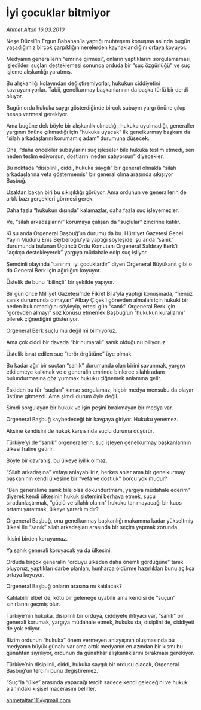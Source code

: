 # İyi çocuklar bitmiyor

*Ahmet Altan 16.03.2010*

<div class="yazi"><p>Neşe Düzel’in Ergun Babahan’la yaptığı muhteşem konuşma aslında bugün yaşadığımız birçok çarpıklığın nerelerden kaynaklandığını ortaya koyuyor.</p>
<p>Medyanın generallerin “emrine girmesi”, onların yaptıklarını sorgulamaması, işledikleri suçları desteklemesi sonunda orduda bir “suç özgürlüğü” ve suç işleme alışkanlığı yaratmış.</p>
<p>Bu alışkanlığı kolayından değiştiremiyorlar, hukukun ciddiyetini kavrayamıyorlar. Tabii, genelkurmay başkanlarının da başka türlü bir derdi oluyor.</p>
<p>Bugün ordu hukuka saygı gösterdiğinde birçok subayın yargı önüne çıkıp hesap vermesi gerekiyor.</p>
<p>Ama bugüne dek böyle bir alışkanlık olmadığı, hukuka uyulmadığı, generaller yargının önüne çıkmadığı için “hukuka uyacak” ilk genelkurmay başkanı da “silah arkadaşlarını korumamış adam” durumuna düşecek.</p>
<p>Ona, “daha öncekiler subaylarını suç işleseler bile hukuka teslim etmedi, sen neden teslim ediyorsun, dostlarını neden satıyorsun” diyecekler.</p>
<p>Bu noktada “disiplinli, ciddi, hukuka saygılı” bir general olmakla “silah arkadaşlarına vefa göstermemiş” bir general olma arasında sıkışıyor Başbuğ.</p>
<p>Uzaktan bakan biri bu sıkışıklığı görüyor. Ama ordunun ve generallerin de artık bazı gerçekleri görmesi gerek.</p>
<p>Daha fazla “hukukun dışında” kalamazlar, daha fazla suç işleyemezler.</p>
<p>Ve, “silah arkadaşlarını” korumaya çalışan da “suçlular” zincirine katılır.</p>
<p>Ki şu anda Orgeneral Başbuğ’un durumu da bu. Hürriyet Gazetesi Genel Yayın Müdürü Enis Berberoğlu’yla yaptığı söyleşide, şu anda “sanık” durumunda bulunan Üçüncü Ordu Komutanı Orgeneral Saldıray Berk’i “açıkça destekleyerek” yargıya müdahale edip suç işliyor.</p>
<p>Şemdinli olayında “tanırım, iyi çocuklardır” diyen Orgeneral Büyükanıt gibi o da General Berk için ağırlığını koyuyor.</p>
<p>Üstelik de bunu “bilinçli” bir şekilde yapıyor.</p>
<p>Bir gün önce Milliyet Gazetesi’nde Fikret Bila’yla yaptığı konuşmada, “henüz sanık durumunda olmayan” Albay Çiçek’i görevden almaları için hukuki bir neden bulunmadığını söyleyip, ertesi gün “sanık” Orgeneral Berk için “görevden almayı” söz konusu etmemek Başbuğ’un “hukukun kurallarını” bilerek çiğnediğini gösteriyor.</p>
<p>Orgeneral Berk suçlu mu değil mi bilmiyoruz.</p>
<p>Ama çok ciddi bir davada “bir numaralı” sanık olduğunu biliyoruz.</p>
<p>Üstelik isnat edilen suç “terör örgütüne” üye olmak.</p>
<p>Bu kadar ağır bir suçtan “sanık” durumunda olan birini savunmak, yargıyı etkilemeye kalkmak ve o generalin emrinde binlerce silahlı adam bulundurmasına göz yummak hukuku çiğnemek anlamına gelir.</p>
<p>Eskiden bu tür “suçları” kimse sorgulamaz, hiçbir medya mensubu da olayın üstüne gitmezdi. Ama şimdi durum öyle değil.</p>
<p>Şimdi sorgulayan bir hukuk ve işin peşini bırakmayan bir medya var.</p>
<p>Orgeneral Başbuğ kaybedeceği bir kavgaya giriyor. Hukuku yenemez.</p>
<p>Aksine kendisini de hukuk karşısında suçlu duruma düşürür.</p>
<p>Türkiye’yi de “sanık” orgenerallerin, suç işleyen genelkurmay başkanlarının ülkesi haline getirir.</p>
<p>Böyle bir davranış, bu ülkeye iyilik olmaz.</p>
<p>“Silah arkadaşına” vefayı anlayabiliriz, herkes anlar ama bir genelkurmay başkanının kendi ülkesine bir “vefa ve dostluk” borcu yok mudur?</p>
<p>“Ben generalime sanık bile olsa dokundurtmam, yargıya müdahale ederim” diyerek kendi ülkesinin hukuk sistemini berhava etmek, suçu sıradanlaştırmak, “güçlü ve silahlı olanın” hukuku tanımayacağı bir kaos ortamı yaratmak, ülkeye yararlı mıdır?</p>
<p>Orgeneral Başbuğ, onu genelkurmay başkanlığı makamına kadar yükseltmiş ülkesi ile “sanık” silah arkadaşları arasında bir seçim yapmak zorunda.</p>
<p>İkisini birden koruyamaz.</p>
<p>Ya sanık generali koruyacak ya da ülkesini.</p>
<p>Orduda birçok generalin “orduyu ülkeden daha önemli gördüğüne” tanık oluyoruz, yaptıkları darbe planları, hunharca öldürme hazırlıkları bunu açıkça ortaya koyuyor.</p>
<p>Orgeneral Başbuğ onların arasına mı katılacak?</p>
<p>Katılabilir elbet de, kötü bir geleneğe uyabilir ama kendisi de “suçun” sınırlarını geçmiş olur.</p>
<p>Türkiye’nin hukuka, disiplinli bir orduya, ciddiyete ihtiyacı var, “sanık” bir generali korumak, yargıya müdahale etmek, hukuku da, disiplini de, ciddiyeti de yok ediyor.</p>
<p>Bizim ordunun “hukuka” önem vermeyen anlayışının oluşmasında bu medyanın büyük günahı var ama artık medyanın en azından bir kısmı bu günahtan sıyrılıyor, ordunun da günahkâr alışkanlıklarını bırakması gerekiyor.</p>
<p>Türkiye’nin disiplinli, ciddi, hukuka saygılı bir ordusu olacak, Orgeneral Başbuğ’un tercihi bunu değiştiremez.</p>
<p>“Suç”la “ülke” arasında yapacağı tercih sadece kendi geleceğini ve hukuk alanındaki kişisel macerasını belirler.</p>
<p><a href="mailto:ahmetaltan111@gmail.com">ahmetaltan111@gmail.com</a></p>
</div>
